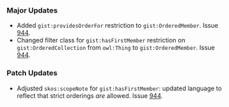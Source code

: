 ### Major Updates
- Added `gist:providesOrderFor` restriction to `gist:OrderedMember`. Issue [944](https://github.com/semanticarts/gist/issues/944).
- Changed filter class for `gist:hasFirstMember` restriction on `gist:OrderedCollection` from `owl:Thing` to `gist:OrderedMember`. Issue [944](https://github.com/semanticarts/gist/issues/944).

### Patch Updates
- Adjusted `skos:scopeNote` for `gist:hasFirstMember`: updated language to reflect that strict orderings *are* allowed.  Issue [944](https://github.com/semanticarts/gist/issues/944).
